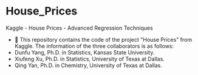 # House_Prices
Kaggle - House Prices - Advanced Regression Techniques

- 👋 This repository contains the code of the project "House Prices" from Kaggle.  The information of the three collaborators is as follows:
- Dunfu Yang, Ph.D. in Statistics, Kansas State University.
- Xiufeng Xu, Ph.D. in Statistics, University of Texas at Dallas.
- Qing Yan, Ph.D. in Chemistry, University of Texas at Dallas.
